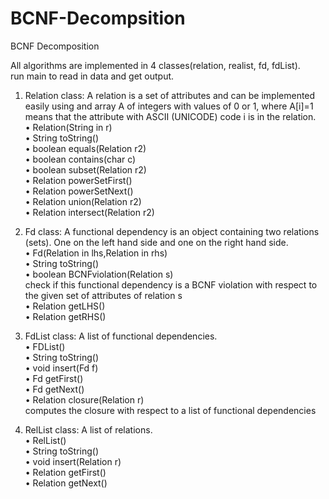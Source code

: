 # BCNF-Decompsition

BCNF Decomposition   

All algorithms are implemented in 4 classes(relation, realist, fd, fdList).   
run main to read in data and get output.   


1. Relation class: A relation is a set of attributes and can be implemented easily using and array A of integers with values of 0 or 1, where A[i]=1 means that the attribute with ASCII (UNICODE) code i is in the relation.   
• Relation(String in r)    
• String toString()    
• boolean equals(Relation r2)    
• boolean contains(char c)    
• boolean subset(Relation r2)    
• Relation powerSetFirst()    
• Relation powerSetNext()      
• Relation union(Relation r2)     
• Relation intersect(Relation r2)   

2. Fd class: A functional dependency is an object containing two relations (sets). One on the left hand side and one on the right hand side.     
• Fd(Relation in lhs,Relation in rhs)     
• String toString()     
• boolean BCNFviolation(Relation s)     
check if this functional dependency is a BCNF violation with respect to the given set of attributes of relation s     
• Relation getLHS()     
• Relation getRHS()     

3. FdList class: A list of functional dependencies.     
• FDList()     
• String toString()     
• void insert(Fd f)     
• Fd getFirst()     
• Fd getNext()     
• Relation closure(Relation r)     
computes the closure with respect to a list of functional dependencies     

4. RelList class: A list of relations.     
• RelList()    
• String toString()    
• void insert(Relation r)    
• Relation getFirst()    
• Relation getNext()    

